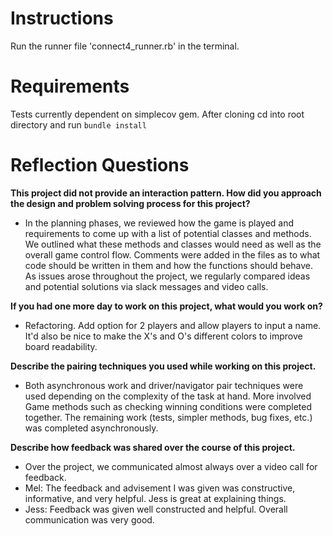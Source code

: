 # Instructions
Run the runner file 'connect4_runner.rb' in the terminal.

# Requirements
Tests currently dependent on simplecov gem.
After cloning cd into root directory and run `bundle install`

# Reflection Questions
**This project did not provide an interaction pattern. How did you approach the design and problem solving process for this project?**<br>
- In the planning phases, we reviewed how the game is played and requirements to come up with a list of potential classes and methods. We outlined what these methods and classes would need as well as the overall game control flow. Comments were added in the files as to what code should be written in them and how the functions should behave. As issues arose throughout the project, we regularly compared ideas and potential solutions via slack messages and video calls.

**If you had one more day to work on this project, what would you work on?**<br>
- Refactoring. Add option for 2 players and allow players to input a name. It'd also be nice to make the X's and O's different colors to improve board readability.

**Describe the pairing techniques you used while working on this project.**<br>
- Both asynchronous work and driver/navigator pair techniques were used depending on the complexity of the task at hand. More involved Game methods such as checking winning conditions were completed together. The remaining work (tests, simpler methods, bug fixes, etc.) was completed asynchronously.

**Describe how feedback was shared over the course of this project.**<br>
- Over the project, we communicated almost always over a video call for feedback.
- Mel: The feedback and advisement I was given was constructive, informative, and very helpful. Jess is great at explaining things.
- Jess: Feedback was given well constructed and helpful. Overall communication was very good.